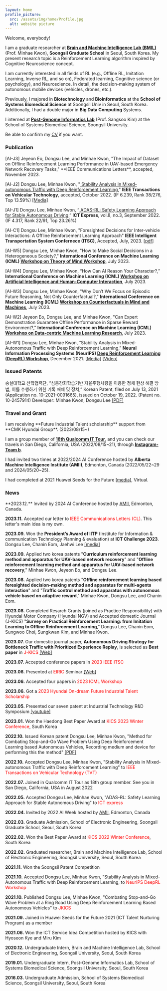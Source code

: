 ```yaml
---
layout: home
profile_picture:
  src: /assets/img/home/Profile.jpg
  alt: website picture
---
```

  Welcome, everybody!

  I am a graduate researcher at <a href="https://brainmil.wordpress.com/">**Brain and Machine Intelligence Lab (BMIL)**</a> 
  (Prof. Minhae Kwon), **Soongsil Graduate School** in Seoul, South Korea. 
  My present research topic is a Reinforcement Learning algorithm inspired by Cognitive Neuroscience concept.
  
  I am currently interested in all fields of RL (e.g., Offline RL, Imitation Learning, Inverse RL, and so on), 
  Federated learning, Cognitive science (or psychology), and Neuroscience. In detail, the decision-making system of autonomous 
  mobile devices (vehicles, drones, etc.). 
  
  Previously, I majored in **Biotechnology** and **Bioinformatics** at the **School of Systems Biomedical Science** 
  at Soongsil Univ in Seoul, South Korea. Additionally, I had a double major in **Big Data Computing** Systems. 
  
  I interned at <a href="https://sites.google.com/site/sskimb/">**Post-Genome Informatics Lab**</a> (Prof. Sangsoo Kim) 
  at the School of Systems Biomedical Science, Soongsil University.
  
  Be able to confirm my <a href="https://drive.google.com/file/d/1Ug_2G5_srmvw6Mw-ZsO90djHS_xLr6iY/view">CV</a> if you want. 

<!--   Be able to confirm more detailed information about me (e.g., presentations, photos, domestic publications, and developments) at another
  <a href="https://le2dongso0.wixsite.com/website">homepage</a> if you want. -->

  <h3>Publication</h3>
  [AI-J3] Jeyeon Eo, Dongsu Lee, and Minhae Kwon, "The Impact of Dataset on Offline Reinforcement Learning Performance in UAV-based Emergency Network Recovery Tasks,"
  **IEEE Communications Letters**, accepted, November 2023. 

  [AI-J2] Dongsu Lee, Minhae Kwon, "<a href="https://linkinghub.elsevier.com/retrieve/pii/S240595952200073X">
  Stability Analysis in Mixed-autonomous Traffic with Deep Reinforcement Learning</a>," **IEEE Transactions 
  on Vehicular Technology**, accepted, October 2022. (IF 6.239, Rank 38/276, Top 13.59%) 
  <a href="https://n.news.naver.com/article/003/0011509292?sid=102">[Media]</a>
 
  [AI-J1] Dongsu Lee, Minhae Kwon, “<a href="https://linkinghub.elsevier.com/retrieve/pii/S240595952200073X">
  ADAS-RL: Safety Learning Approach for Stable Autonomous Driving</a>,” 
  **ICT Express**, vol.8, no.3, September 2022. (IF 4.317, Rank 22/91, Top 23.26%)

  [AI-C1] Dongsu Lee, Minhae Kwon, "Foresighted Decisions for Inter-vehicle Interactions: A Offline Reinforcement Learning Approach" **IEEE Intelligent Transportation System Confernece (ITSC)**, Accepted, July, 2023. [[pdf](https://drive.google.com/file/d/1ep1U_7f1lzPw0MPOG-ddBx9fibB2oaGz/view?usp=sharing)]
 
  [AI-W5] Dongsu Lee, Minhae Kwon, "How to Make Social Decisions in a Heterogeneous Society?," **International Conference on Machine Learning (ICML) <a href="https://tomworkshop.github.io/#cfp">Workshop on Theory of Mind Workshop</a>**, July 2023.
 
  [AI-W4] Dongsu Lee, Minhae Kwon, “How Can AI Reason Your Character?,” **International Conference on Machine Learning (ICML) <a href="https://sites.google.com/view/aihci/home">Workshop on Artificial Intelligence and Human-Computer Interaction</a>**, July 2023. 
  
  [AI-W3] Dongsu Lee, Minhae Kwon, "Why Don’t We Focus on Episodic Future Reasoning, Not Only Counterfactual?," **International Conference on Machine Learning (ICML) <a href="https://sites.google.com/view/counterfactuals-icml/home">Workshop on Counterfactuals in Mind and Machines</a>**, July 2023. 

  [AI-W2] Jeyeon Eo, Dongsu Lee, and Minhae Kwon, "Can Expert Demonstration Guarantee Offline Performance in Sparse Reward Environment?," **International Conference on Machine Learning (ICML) <a href="https://dmlr.ai/cfp/">Workshop on Data-centric Machine Learning Research</a>**, July 2023.

  [AI-W1] Dongsu Lee, Minhae Kwon, “Stability Analysis in Mixed-Autonomous Traffic with Deep Reinforcement Learning,” 
  **Neural Information Processing Systems (NeurIPS) <a href="https://sites.google.com/view/deep-rl-workshop-neurips2021">Deep Reinforcement Learning (DeepRL) Workshop</a>**, 
  December 2021. 
  <a href="https://scatch.ssu.ac.kr/%eb%89%b4%ec%8a%a4%ec%84%bc%ed%84%b0/%ec%a3%bc%ec%9a%94%eb%89%b4%ec%8a%a4/?slug=%EC%9D%98%EC%83%9D%EB%AA%85%EC%8B%9C%EC%8A%A4%ED%85%9C%ED%95%99%EB%B6%80-%EC%9D%B4%EB%8F%99%EC%88%98-%ED%95%99%EC%83%9D-%EC%84%B8%EA%B3%84-%EC%B5%9C%EA%B3%A0-%EA%B6%8C%EC%9C%84-ai-%ED%95%99%ED%9A%8C&f=all&keyword=%EC%9D%B4%EB%8F%99%EC%88%98">
  [Media]</a> 
  <a href="https://slideslive.com/38971018/stability-analysis-in-mixedautonomous-traffic-with-deep-reinforcement-learning?ref=account-folder-92642-folders">
  [Video]</a>

  <h3>Issued Patents</h3>
  숭실대학교 산학협력단, “심층강화학습기반 자율주행차량을 이용한 정체 현상 해결 방법, 이를 수행하기 위한 기록 매체 및 장치,” Korean Patent, filed on July 13, 
  2021 (Application no. 10-2021-0091665), issued on October 19, 2022. (Patent no. 10-2457914) Developer: Minhae Kwon, Dongsu Lee 
  <a href="https://drive.google.com/file/d/134v6IJLRIdXse0I_QNWHjByx1JSmy15p/view?usp=sharing">[PDF]</a>

  <h3>Travel and Grant</h3>  
  I am receiving **Future Industrial Talent scholarship** support from **CMK Hyundai Group**. (2023/08/15~)

  I am a group member of <a href="http://qcitour.co.kr/index.php?mid=members&member_list_filter=18">**18th Qualcomm IT Tour**</a>,
  and you can check our travels in San Diego, California, USA (2022/08/15~21), 
  through <a href="https://www.instagram.com/qcittour_teamb/">**Instagram-Team b**</a>.
  
  I had invited two times at 2022/2024 AI Conference hosted by 
  **Alberta Machine Intelligence Institute (AMII)**</a>, Edmonton, Canada (2022/05/22~29 and 2024/05/20~25).
  
  I had completed at 2021 Huawei Seeds for the Future 
  <a href="https://www.koit.co.kr/news/articleView.html?idxno=88156">[media]</a>, Virtual.

  <h3>News</h3>
  **2023.12.** Invited by 2024 AI Conference hosted by <a href="https://www.upperbound.ai/get-involved/">AMII</a>, Edmonton, Canada.
  
  **2023.11.** Accepted our letter to <span style="color:red">IEEE Communications Letters (CL)</span>. This letter's main idea is my own.
  
  **2023.09.** Won the **President’s Award of IITP** (Institute for Information & communication Technology Planning & evaluation) at **ICT Challenge 2023**. Dongsu Lee, Chanin Eom, Jaehwi Lee
  <a href="https://scatch.ssu.ac.kr/%eb%89%b4%ec%8a%a4%ec%84%bc%ed%84%b0/%ec%a3%bc%ec%9a%94%eb%89%b4%ec%8a%a4/?slug=%EB%B3%B8%EA%B5%90-ai%EB%B3%B4%EC%95%88%EC%97%B0%EA%B5%AC%EC%84%BC%ED%84%B0-%EC%9D%B4%EB%8F%99%EC%88%98%C2%B7%EC%97%84%EC%B0%AC%EC%9D%B8%C2%B7%EC%9D%B4%EC%9E%AC%ED%9C%98-%ED%95%99%EC%83%9D-ict&f&keyword">[media]</a>

  **2023.09.** Applied two korea patents "**Curriculum reinforcement learning method and apparatus for UAV-based network recovery**" and "**Offline reinforcement learning method and apparatus for UAV-based network recovery**," Minhae Kwon, Jeyeon Eo, and Dongsu Lee.  
  
  **2023.08.** Applied two korea patents "**Offline reinforcement learning based foresighted decision-making method and apparatus for multi-agents interaction**" and "**Traffic
  control method and apparatus with autonomous vehicle based on adaptive reward**," Minhae Kwon, Dongsu Lee, and Chanin Eom.
  
  **2023.08.** Completed Resarch Grants (joined as Practice Responsibility) with Hyundai Motor Company (Hyundai NGV) and Accepted domestic Journal (J-KICS) "**Survey on Practical Reinforcement Learning: from Imitation Learning to Offline Reinforcement Learning**," Dongsu Lee, Chanin Eom, Sungwoo Choi, Sungkwan Kim, and Minhae Kwon.

  **2023.07.** Our domestic journal paper, **Autonomous Driving Strategy for Bottleneck Traffic with Prioritized Experience Replay**, is selected as **Best paper** in <span style="color:red">J-KICS</span> <a href="https://journal.kics.or.kr/digital-library/50681">[Web]</a>  

  **2023.07.** Accepted conference papers in <span style="color:red">2023 IEEE ITSC</span>

  **2023.06.** Presented at <span style="color:red">EIRIC</span> Seminar <a href="https://www.eiric.or.kr/community/webinar_detail.php?Seq=118&totalCnt=107&searchBy=&searchWord=&SnxFlag=&pg=1">[Web]</a>

  **2023.06.** Accepted four papers in <span style="color:red">2023 ICML Workshop</span>

  **2023.06.** Got a <span style="color:red">2023 Hyundai On-dream Future Industrial Talent Scholarship</span>

  **2023.05.** Presented our seven patent at Industrial Technology R&D Symposium  <a href="https://www.youtube.com/watch?v=XDxyolmgXG8">[youtube]</a>
  
  **2023.01.** Won the Haedong Best Paper Award at <span style="color:red">KICS 2023 Winter Conference</span>, South Korea

  **2022.10.** Issued Korean patent Dongsu Lee, Minhae Kwon, "Method for Combating Stop-and-Go Wave Problem Using Deep Reinforcement Learning based Autonomous Vehicles, 
  Recording medium and device for performing this the method" <a href="https://drive.google.com/file/d/134v6IJLRIdXse0I_QNWHjByx1JSmy15p/view?usp=sharing">[PDF]</a>

  **2022.10.** Accepted Dongsu Lee, Minhae Kwon, "Stability Analysis in Mixed-autonomous Traffic with Deep Reinforcement Learning" to
  <span style="color:red">IEEE Transactions on Vehicular Technology (TVT)</span>

  **2022.07.** Joined in Qualcomm IT Tour as 18th group member. See you in San Diego, California, USA in August 2022

  **2022.05.** Accepted Dongsu Lee, Minhae Kwon, "ADAS-RL: Safety Learning Approach for Stable Autonomous Driving" to 
  <span style="color:red">ICT express</span>

  **2022.04.** Invited by 2022 AI Week hosted by 
  <a href="https://www.amii.ca/your-business/?utm_source=google-ads&utm_medium=cpc&utm_campaign=be-more-BMH-generic&utm_term=companies%20for%20machine%20learning&utm_campaign=SC+%7C+S+%7C+Be+MORE+BMH+Generic&utm_source=adwords&utm_medium=ppc&hsa_acc=6591753441&hsa_cam=18275130181&hsa_grp=142413166313&hsa_ad=620530101987&hsa_src=g&hsa_tgt=kwd-812766861496&hsa_kw=companies%20for%20machine%20learning&hsa_mt=b&hsa_net=adwords&hsa_ver=3&gclid=Cj0KCQjwj7CZBhDHARIsAPPWv3cH29i--vbXjzHyBWRFDVGBnynvrdDT3j_Ilzpk-2fBnRhY1UiHnnMaAoYJEALw_wcB">
  AMII</a>, Edmonton, Canada
  
  **2022.03.** Graduate Admission, School of Electronic Engineering, Soongsil Graduate School, Seoul, South Korea

  **2022.02.** Won the Best Paper Award at <span style="color:red">KICS 2022 Winter Conference</span>, South Korea

  **2022.02.** Graduated researcher, Brain and Machine Intelligence Lab, School of Electronic Engineering, Soongsil University, Seoul, South Korea
  
  **2021.11.** Won the Soongsil Patent Competition

  **2021.10.** Accepted Dongsu Lee, Minhae Kwon, "Stability Analysis in Mixed-Autonomous Traffic with Deep Reinforcement Learning,
  to <span style="color:red">NeurIPS DeepRL Workshop</span>

  **2021.10.** Published Dongsu Lee, Minhae Kwon, "Combating Stop-and-Go Wave Problem at a Ring Road Using Deep Reinforcement Learning Based Autonomous Vehicles"
  to <span style="color:red">JKICS</span>
  
  **2021.09.** Joined in Huawei Seeds for the Future 2021 (ICT Talent Nurturing Program) as a member

  **2021.06.** Won the ICT Service Idea Competition hosted by KICS with Hyoseon Kye and Miru Kim

  **2020.12.** Undergraduate Intern, Brain and Machine Intelligence Lab, School of Electronic Engineering, Soongsil University, Seoul, South Korea

  **2019.01.** Undergraduate Intern, Post-Genome Informatics Lab, School of Systems Biomedical Science, Soongsil University, Seoul, South Korea

  **2016.03.** Undergraduate Admission, School of Systems Biomedical Science, Soongsil University, Seoul, South Korea


